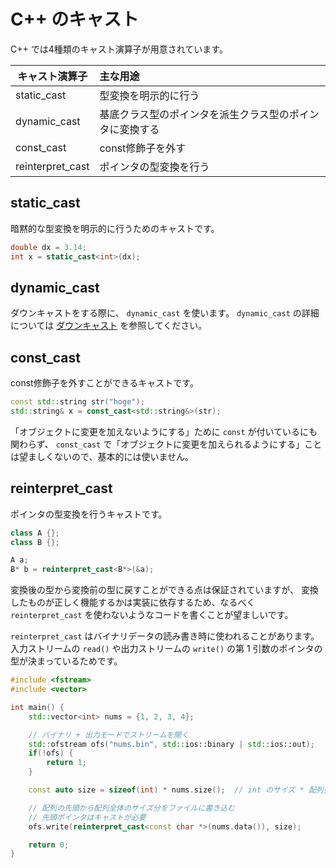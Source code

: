 # C++ のキャスト

C++ では4種類のキャスト演算子が用意されています。

|   キャスト演算子   | 主な用途                                         |
|------------------|:-----------------------------------------------|
| static_cast      | 型変換を明示的に行う                               |
| dynamic_cast     | 基底クラス型のポインタを派生クラス型のポインタに変換する |
| const_cast       | const修飾子を外す                                |
| reinterpret_cast | ポインタの型変換を行う                             |

## static_cast

暗黙的な型変換を明示的に行うためのキャストです。

```cpp
double dx = 3.14;
int x = static_cast<int>(dx);
```

## dynamic_cast

ダウンキャストをする際に、 `dynamic_cast` を使います。
`dynamic_cast` の詳細については [ダウンキャスト][downcasts] を参照してください。

[downcasts]: appendix-downcasts.md


## const_cast

const修飾子を外すことができるキャストです。

```cpp
const std::string str("hoge");
std::string& x = const_cast<std::string&>(str);
```

「オブジェクトに変更を加えないようにする」ために `const` が付いているにも関わらず、
`const_cast` で「オブジェクトに変更を加えられるようにする」ことは望ましくないので、基本的には使いません。


## reinterpret_cast

ポインタの型変換を行うキャストです。

```cpp
class A {};
class B {};

A a;
B* b = reinterpret_cast<B*>(&a);
```

変換後の型から変換前の型に戻すことができる点は保証されていますが、
変換したものが正しく機能するかは実装に依存するため、なるべく `reinterpret_cast` を使わないようなコードを書くことが望ましいです。

`reinterpret_cast` はバイナリデータの読み書き時に使われることがあります。
入力ストリームの `read()` や出力ストリームの `write()` の第 1 引数のポインタの型が決まっているためです。

```cpp hl_lines="17"
#include <fstream>
#include <vector>

int main() {
    std::vector<int> nums = {1, 2, 3, 4};

    // バイナリ + 出力モードでストリームを開く
    std::ofstream ofs("nums.bin", std::ios::binary | std::ios::out);
    if(!ofs) {
        return 1;
    }

    const auto size = sizeof(int) * nums.size();  // int のサイズ * 配列要素数

    // 配列の先頭から配列全体のサイズ分をファイルに書き込む
    // 先頭ポインタはキャストが必要
    ofs.write(reinterpret_cast<const char *>(nums.data()), size);

    return 0;
}
```